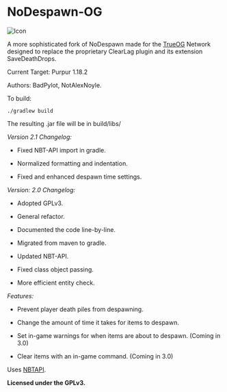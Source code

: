 # NoDespawn-OG

![Icon](https://raw.githubusercontent.com/NotAlexNoyle/NoDespawn-OG/master/assets/nodespawn-og-logo-small.png)

A more sophisticated fork of NoDespawn made for the [TrueOG](https://true-og.net/) Network designed to replace the proprietary ClearLag plugin and its extension SaveDeathDrops.

Current Target: Purpur 1.18.2

Authors: BadPylot, NotAlexNoyle.

To build:

`./gradlew build`

The resulting .jar file will be in build/libs/

*Version 2.1 Changelog:*

- Fixed NBT-API import in gradle.

- Normalized formatting and indentation.

- Fixed and enhanced despawn time settings.

*Version: 2.0 Changelog:*

- Adopted GPLv3.

- General refactor.

- Documented the code line-by-line.

- Migrated from maven to gradle.

- Updated NBT-API.

- Fixed class object passing.

- More efficient entity check.

*Features:*

- Prevent player death piles from despawning.

- Change the amount of time it takes for items to despawn.

- Set in-game warnings for when items are about to despawn. (Coming in 3.0)

- Clear items with an in-game command. (Coming in 3.0)

Uses [NBTAPI](https://github.com/tr7zw/Item-NBT-API).

**Licensed under the GPLv3.**

